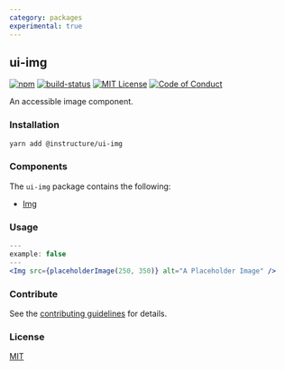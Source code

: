```yaml
---
category: packages
experimental: true
---
```


## ui-img

[![npm][npm]][npm-url]
[![build-status][build-status]][build-status-url]
[![MIT License][license-badge]][LICENSE]
[![Code of Conduct][coc-badge]][coc]

An accessible image component.

### Installation

```sh
yarn add @instructure/ui-img
```

### Components
The `ui-img` package contains the following:
- [Img](#Img)

### Usage
```jsx
---
example: false
---
<Img src={placeholderImage(250, 350)} alt="A Placeholder Image" />
```
### Contribute
See the [contributing guidelines](#contributing) for details.

### License

[MIT](LICENSE)

[npm]: https://img.shields.io/npm/v/@instructure/ui-img.svg
[npm-url]: https://npmjs.com/package/@instructure/ui-img

[build-status]: https://travis-ci.org/instructure/instructure-ui.svg?branch=master
[build-status-url]: https://travis-ci.org/instructure/instructure-ui "Travis CI"

[license-badge]: https://img.shields.io/npm/l/instructure-ui.svg?style=flat-square
[license]: https://github.com/instructure/instructure-ui/blob/master/LICENSE

[coc-badge]: https://img.shields.io/badge/code%20of-conduct-ff69b4.svg?style=flat-square
[coc]: https://github.com/instructure/instructure-ui/blob/master/CODE_OF_CONDUCT.md

